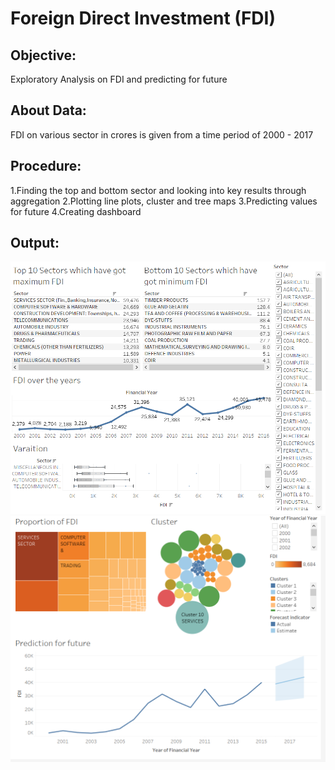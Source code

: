 # Foreign Direct Investment (FDI)

## Objective:
Exploratory Analysis on FDI and predicting for future

## About Data:
FDI on various sector in crores is given from a time period of 2000 - 2017

## Procedure:
1.Finding the top and bottom sector and looking into key results through aggregation
2.Plotting line plots, cluster and tree maps
3.Predicting values for future
4.Creating dashboard

## Output:
![](https://github.com/Vishal1478/Data_Science_Portfolio/blob/master/Tableau/FDI/D1.PNG)
![](https://github.com/Vishal1478/Data_Science_Portfolio/blob/master/Tableau/FDI/D2.PNG)
